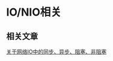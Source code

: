 # IO/NIO相关

## 相关文章

[关于网络IO中的同步、异步、阻塞、非阻塞](https://blog.csdn.net/suifeng3051/article/details/52779886)